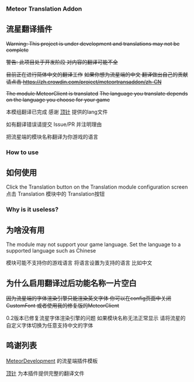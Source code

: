 ### Meteor Translation Addon 
## 流星翻译插件
~~Warning: This project is under development and translations may not be complete~~

~~警告: 此项目处于开发阶段 对内容的翻译可能不全~~

~~目前正在进行简体中文的翻译工作~~
~~如果你想为流星端的中文 翻译做出自己的贡献请点击 https://zh.crowdin.com/project/meteortransaddon/zh-CN~~

~~The module MeteorClient is translated~~
~~The language you translate depends on the language you choose for your game~~

本模组翻译已完成
感谢 [顶针](https://github.com/dingzhen-vape) 提供的lang文件

如有翻译错误请提交 Issue/PR 并注明理由

把流星端的模块名称翻译为你游戏的语言

### How to use
## 如何使用
Click the Translation button on the Translation module configuration screen
点击 Translation 模块中的 Translation按钮

### Why is it useless?
## 为啥没有用
The module may not support your game language. Set the language to a supported language such as Chinese

模块可能不支持你的游戏语言 将语言设置为支持的语言 比如中文

## 为什么启用翻译过后功能名称一片空白
~~因为流星端的字体渲染引擎只能渲染英文字体 你可以在config页面中关闭CustomFont 或者使用我的修复版的MeteorClient~~

0.2版本已修复流星字体渲染引擎的问题 如果模块名称无法正常显示 请将流星的自定义字体切换为任意支持中文的字体

## 鸣谢列表
[MeteorDevelopment](https://github.com/MeteorDevelopment) 的流星端插件模板

[顶针](https://github.com/dingzhen-vape) 为本插件提供完整的翻译文件
